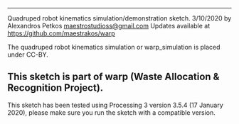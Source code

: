 --------------------------------------------------------------------------------------------
 Quadruped robot kinematics simulation/demonstration sketch.
 3/10/2020 by Alexandros Petkos <maestrostudioss@gmail.com>
 Updates available at https://github.com/maestrakos/warp
 
 The quadruped robot kinematics simulation or warp_simulation is placed under CC-BY.
 
 This sketch is part of warp (Waste Allocation & Recognition Project).
--------------------------------------------------------------------------------------------

 This sketch has been tested using Processing 3 version 3.5.4  (17 January 2020), 
 please make sure you run the sketch with a compatible version.
